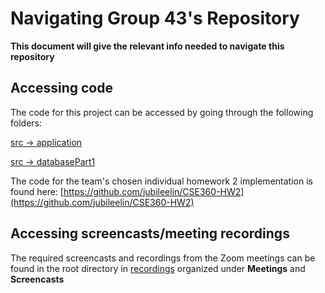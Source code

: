 # Navigating Group 43's Repository

**This document will give the relevant info needed to navigate this repository**

## Accessing code

The code for this project can be accessed by going through the following folders:

[src -> application](/src/application)

[src -> databasePart1](/src/databasePart1)

The code for the team's chosen individual homework 2 implementation is found here:
[https://github.com/jubileelin/CSE360-HW2](https://github.com/jubileelin/CSE360-HW2)

## Accessing screencasts/meeting recordings

The required screencasts and recordings from the Zoom meetings can be found in the root directory in [recordings](/recordings.md) organized under **Meetings** and **Screencasts**

